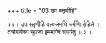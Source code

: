 +++
title = "03 उप स्तृणीहि"

+++
उप स्तृणीहि बल्बजमधि चर्मणि रोहिते ।  
तत्रोपविश्य सुप्रजा इममग्निं सपर्यतु ॥ ३ ॥